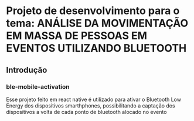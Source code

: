 # Projeto de desenvolvimento para o tema: ANÁLISE DA MOVIMENTAÇÃO EM MASSA DE PESSOAS EM EVENTOS UTILIZANDO BLUETOOTH

## Introdução 

### ble-mobile-activation

Esse projeto feito em react native é utilizado para ativar o Bluetooth Low Energy dos dispositivos smarthphones, possibilitando a captação dos dispositivos a volta de cada ponto de bluetooth alocado no evento

